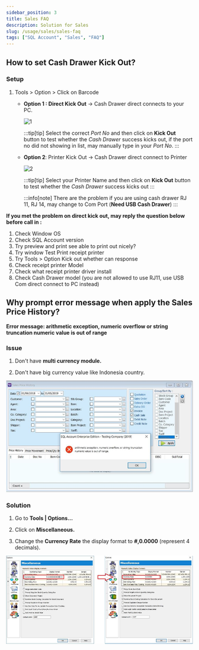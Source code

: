 ```yaml
---
sidebar_position: 3
title: Sales FAQ
description: Solution for Sales
slug: /usage/sales/sales-faq
tags: ["SQL Account", "Sales", "FAQ"]
---
```


## How to set Cash Drawer Kick Out?

### Setup

1. Tools > Option > Click on Barcode

    - **Option 1 : Direct Kick Out** -> Cash Drawer direct connects to your PC.

        ![1](../../../static/img/sales/cash-drawer-kick-out/1.png)

        :::tip[tip]
        Select the correct *Port No* and then click on **Kick Out** button to test whether the *Cash Drawer* success kicks out, if the port no did not showing in list, may manually type in your *Port No*.
        :::

    - **Option 2**: Printer Kick Out -> Cash Drawer direct connect to Printer

        ![2](../../../static/img/sales/cash-drawer-kick-out/2.png)

        :::tip[tip]
        Select your Printer Name and then click on **Kick Out** button to test whether the *Cash Drawer* success kicks out
        :::

        :::info[note]
        There are the problem if you are using cash drawer RJ 11, RJ 14, may change to Com Port (**Need USB Cash Drawer**)
        :::

**If you met the problem on direct kick out, may reply the question below before call in :**

1. Check Window OS
2. Check SQL Account version
3. Try preview and print see able to print out nicely?
4. Try window Test Print receipt printer
5. Try Tools > Option Kick out whether can response
6. Check receipt printer Model
7. Check what receipt printer driver install
8. Check Cash Drawer model (you are not allowed to use RJ11, use USB Com direct connect to PC instead)

## Why prompt error message when apply the Sales Price History?

**Error message: arithmetic exception, numeric overflow or string truncation numeric value is out of range**

### Issue

1. Don't have **multi currency module.**

2. Don't have big currency value like Indonesia country.

![3](../../../static/img/sales/error-msg-sales-price-history/yc1-sales-price-history.jpg)

### Solution

1. Go to **Tools | Options...**

2. Click on **Miscellaneous.**

3. Change the **Currency Rate** the display format to **#,0.0000** (represent 4 decimals).

![4](../../../static/img/sales/error-msg-sales-price-history/yc2-sales-price-history.jpg)